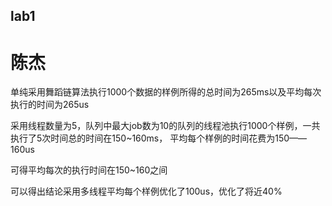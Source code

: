 

## lab1



# 陈杰

单纯采用舞蹈链算法执行1000个数据的样例所得的总时间为265ms以及平均每次执行的时间为265us


采用线程数量为5，队列中最大job数为10的队列的线程池执行1000个样例，一共执行了5次时间总的时间在150~160ms，
平均每个样例的时间花费为150——160us

可得平均每次的执行时间在150~160之间

可以得出结论采用多线程平均每个样例优化了100us，优化了将近40%

